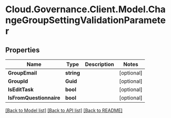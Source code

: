 # Cloud.Governance.Client.Model.ChangeGroupSettingValidationParameter
## Properties

Name | Type | Description | Notes
------------ | ------------- | ------------- | -------------
**GroupEmail** | **string** |  | [optional] 
**GroupId** | **Guid** |  | [optional] 
**IsEditTask** | **bool** |  | [optional] 
**IsFromQuestionnaire** | **bool** |  | [optional] 

[[Back to Model list]](../README.md#documentation-for-models) [[Back to API list]](../README.md#documentation-for-api-endpoints) [[Back to README]](../README.md)

